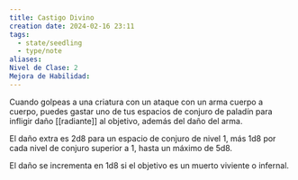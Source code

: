 ```yaml
---
title: Castigo Divino
creation date: 2024-02-16 23:11
tags:
  - state/seedling
  - type/note
aliases: 
Nivel de Clase: 2
Mejora de Habilidad:
---
```

Cuando golpeas a una criatura con un ataque con un arma cuerpo a cuerpo, puedes gastar uno de
tus espacios de conjuro de paladín para infligir daño [[radiante]] al objetivo, además del daño del arma.

El daño extra es 2d8 para un espacio de conjuro de nivel 1, más 1d8 por cada nivel de conjuro
superior a 1, hasta un máximo de 5d8.

El daño se incrementa en 1d8 si el objetivo es un muerto viviente o infernal.






